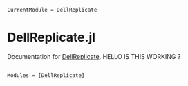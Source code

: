 ```@meta
CurrentModule = DellReplicate
```

# DellReplicate.jl

Documentation for [DellReplicate](https://github.com/prantoine/DellReplicate.jl).
HELLO IS THIS WORKING ?

```@index
```

```@autodocs
Modules = [DellReplicate]
```
